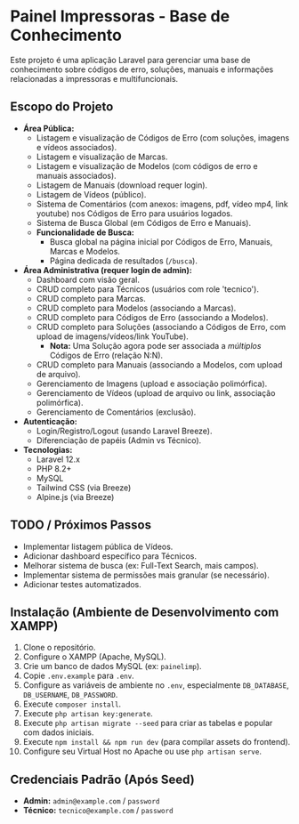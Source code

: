 # Painel Impressoras - Base de Conhecimento

Este projeto é uma aplicação Laravel para gerenciar uma base de conhecimento sobre códigos de erro, soluções, manuais e informações relacionadas a impressoras e multifuncionais.

## Escopo do Projeto

*   **Área Pública:**
    *   Listagem e visualização de Códigos de Erro (com soluções, imagens e vídeos associados).
    *   Listagem e visualização de Marcas.
    *   Listagem e visualização de Modelos (com códigos de erro e manuais associados).
    *   Listagem de Manuais (download requer login).
    *   Listagem de Vídeos (público).
    *   Sistema de Comentários (com anexos: imagens, pdf, vídeo mp4, link youtube) nos Códigos de Erro para usuários logados.
    *   Sistema de Busca Global (em Códigos de Erro e Manuais).
    *   **Funcionalidade de Busca:**
        *   Busca global na página inicial por Códigos de Erro, Manuais, Marcas e Modelos.
        *   Página dedicada de resultados (`/busca`).
*   **Área Administrativa (requer login de admin):**
    *   Dashboard com visão geral.
    *   CRUD completo para Técnicos (usuários com role 'tecnico').
    *   CRUD completo para Marcas.
    *   CRUD completo para Modelos (associando a Marcas).
    *   CRUD completo para Códigos de Erro (associando a Modelos).
    *   CRUD completo para Soluções (associando a Códigos de Erro, com upload de imagens/vídeos/link YouTube).
        *   **Nota:** Uma Solução agora pode ser associada a *múltiplos* Códigos de Erro (relação N:N).
    *   CRUD completo para Manuais (associando a Modelos, com upload de arquivo).
    *   Gerenciamento de Imagens (upload e associação polimórfica).
    *   Gerenciamento de Vídeos (upload de arquivo ou link, associação polimórfica).
    *   Gerenciamento de Comentários (exclusão).
*   **Autenticação:**
    *   Login/Registro/Logout (usando Laravel Breeze).
    *   Diferenciação de papéis (Admin vs Técnico).
*   **Tecnologias:**
    *   Laravel 12.x
    *   PHP 8.2+
    *   MySQL
    *   Tailwind CSS (via Breeze)
    *   Alpine.js (via Breeze)

## TODO / Próximos Passos

*   Implementar listagem pública de Vídeos.
*   Adicionar dashboard específico para Técnicos.
*   Melhorar sistema de busca (ex: Full-Text Search, mais campos).
*   Implementar sistema de permissões mais granular (se necessário).
*   Adicionar testes automatizados.

## Instalação (Ambiente de Desenvolvimento com XAMPP)

1.  Clone o repositório.
2.  Configure o XAMPP (Apache, MySQL).
3.  Crie um banco de dados MySQL (ex: `painelimp`).
4.  Copie `.env.example` para `.env`.
5.  Configure as variáveis de ambiente no `.env`, especialmente `DB_DATABASE`, `DB_USERNAME`, `DB_PASSWORD`.
6.  Execute `composer install`.
7.  Execute `php artisan key:generate`.
8.  Execute `php artisan migrate --seed` para criar as tabelas e popular com dados iniciais.
9.  Execute `npm install && npm run dev` (para compilar assets do frontend).
10. Configure seu Virtual Host no Apache ou use `php artisan serve`.

## Credenciais Padrão (Após Seed)

*   **Admin:** `admin@example.com` / `password`
*   **Técnico:** `tecnico@example.com` / `password`
